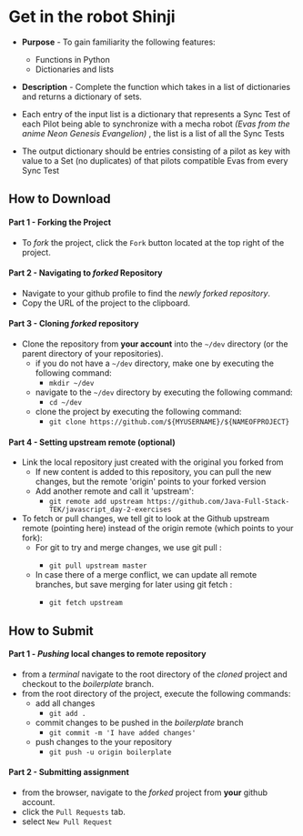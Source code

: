 # Get in the robot Shinji

* **Purpose** - To gain familiarity the following features:
  * Functions in Python
  * Dictionaries and lists
  

* **Description** - Complete the function which takes in a list of dictionaries and returns a dictionary of sets. 
* Each entry of the input list is a dictionary that represents a Sync Test of each Pilot being able to synchronize with a mecha robot _(Evas from the anime Neon Genesis Evangelion)_ ,  the list is a list of all the Sync Tests
* The output dictionary should be entries consisting of a pilot as key with value to a Set (no duplicates) of that pilots compatible Evas from every Sync Test 




## How to Download

#### Part 1 - Forking the Project
* To _fork_ the project, click the `Fork` button located at the top right of the project.


#### Part 2 - Navigating to _forked_ Repository
* Navigate to your github profile to find the _newly forked repository_.
* Copy the URL of the project to the clipboard.

#### Part 3 - Cloning _forked_ repository
* Clone the repository from **your account** into the `~/dev` directory (or the parent directory of your repositories).
  * if you do not have a `~/dev` directory, make one by executing the following command:
    * `mkdir ~/dev`
  * navigate to the `~/dev` directory by executing the following command:
    * `cd ~/dev`
  * clone the project by executing the following command:
    * `git clone https://github.com/${MYUSERNAME}/${NAMEOFPROJECT}`

#### Part 4 - Setting upstream remote (optional)
* Link the local repository just created with the original you forked from 
  * If new content is added to this repository, you can pull the new changes, but the remote 'origin' points to your forked version
  * Add another remote and call it 'upstream':
    * `git remote add upstream https://github.com/Java-Full-Stack-TEK/javascript_day-2-exercises`
* To fetch or pull changes, we tell git to look at the Github upstream remote (pointing here) instead of the origin remote (which points to your fork):
  * For git to try and merge changes, we use git pull <remote> <branch>:
    * `git pull upstream master`
  * In case there of a merge conflict, we can update all remote branches, but save merging for later using git fetch <remote>:
    * `git fetch upstream`




## How to Submit

#### Part 1 -  _Pushing_ local changes to remote repository
* from a _terminal_ navigate to the root directory of the _cloned_ project and checkout to the _boilerplate_ branch.
* from the root directory of the project, execute the following commands:
    * add all changes
      * `git add .`
    * commit changes to be pushed in the _boilerplate_ branch
      * `git commit -m 'I have added changes'`
    * push changes to the your repository
      * `git push -u origin boilerplate`

#### Part 2 - Submitting assignment 
* from the browser, navigate to the _forked_ project from **your** github account.
* click the `Pull Requests` tab.
* select `New Pull Request`